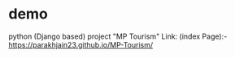 # demo
python (Django based) project "MP Tourism"
Link: 
(index Page):-https://parakhjain23.github.io/MP-Tourism/
